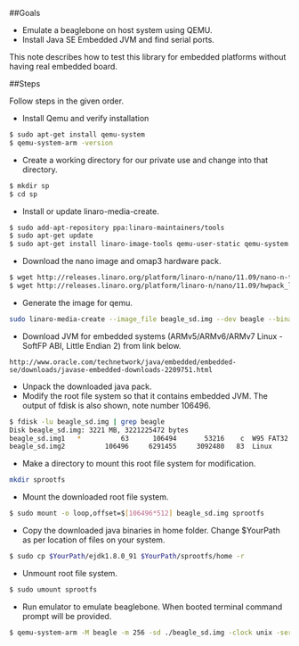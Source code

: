 ##Goals
- Emulate a beaglebone on host system using QEMU.
- Install Java SE Embedded JVM and find serial ports.

This note describes how to test this library for embedded platforms without having real embedded board.

##Steps

Follow steps in the given order.

- Install Qemu and verify installation
```sh
$ sudo apt-get install qemu-system
$ qemu-system-arm -version
```
- Create a working directory for our private use and change into that directory.
```sh
$ mkdir sp
$ cd sp
```
- Install or update linaro-media-create.
```sh
$ sudo add-apt-repository ppa:linaro-maintainers/tools
$ sudo apt-get update
$ sudo apt-get install linaro-image-tools qemu-user-static qemu-system
```
- Download the nano image and omap3 hardware pack.
```sh
$ wget http://releases.linaro.org/platform/linaro-n/nano/11.09/nano-n-tar-20110929-0.tar.gz
$ wget http://releases.linaro.org/platform/linaro-n/nano/11.09/hwpack_linaro-omap3_20110929-1_armel_supported.tar.gz
```
- Generate the image for qemu.
```sh
sudo linaro-media-create --image_file beagle_sd.img --dev beagle --binary nano-n-tar-20110929-0.tar.gz --hwpack hwpack_linaro-omap3_20110929-1_armel_supported.tar.gz
```
- Download JVM for embedded systems (ARMv5/ARMv6/ARMv7 Linux - SoftFP ABI, Little Endian 2) from link below.
```
http://www.oracle.com/technetwork/java/embedded/embedded-se/downloads/javase-embedded-downloads-2209751.html
```
- Unpack the downloaded java pack.
- Modify the root file system so that it contains embedded JVM. The output of fdisk is also shown, note number 106496.
```sh
$ fdisk -lu beagle_sd.img | grep beagle
Disk beagle_sd.img: 3221 MB, 3221225472 bytes
beagle_sd.img1   *          63      106494       53216    c  W95 FAT32 (LBA)
beagle_sd.img2          106496     6291455     3092480   83  Linux
```
- Make a directory to mount this root file system for modification.
```sh
mkdir sprootfs
```
- Mount the downloaded root file system.
```sh
$ sudo mount -o loop,offset=$[106496*512] beagle_sd.img sprootfs
```
- Copy the downloaded java binaries in home folder. Change $YourPath as per location of files on your system.
```sh
$ sudo cp $YourPath/ejdk1.8.0_91 $YourPath/sprootfs/home -r
```
- Unmount root file system.
```sh
$ sudo umount sprootfs
```
- Run emulator to emulate beaglebone. When booted terminal command prompt will be provided.
```sh
$ qemu-system-arm -M beagle -m 256 -sd ./beagle_sd.img -clock unix -serial stdio -device usb-kbd -device usb-mouse -usb -device usb-net,netdev=mynet -netdev user,id=mynet
```

